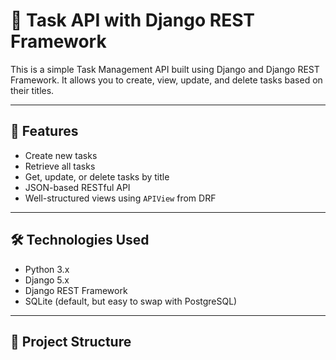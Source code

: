 # 📝 Task API with Django REST Framework

This is a simple Task Management API built using Django and Django REST Framework. It allows you to create, view, update, and delete tasks based on their titles.

---

## 🚀 Features

- Create new tasks
- Retrieve all tasks
- Get, update, or delete tasks by title
- JSON-based RESTful API
- Well-structured views using `APIView` from DRF

---

## 🛠 Technologies Used

- Python 3.x
- Django 5.x
- Django REST Framework
- SQLite (default, but easy to swap with PostgreSQL)

---

## 📁 Project Structure

